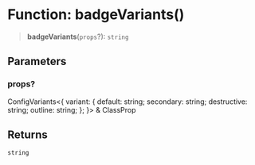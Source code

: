 # Function: badgeVariants()

> **badgeVariants**(`props`?): `string`

## Parameters

### props?

ConfigVariants\<\{ variant: \{ default: string; secondary: string; destructive: string; outline: string; \}; \}\> & ClassProp

## Returns

`string`
